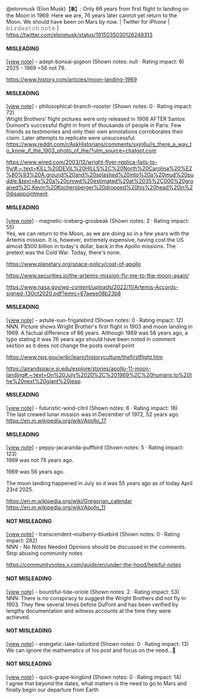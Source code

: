 @elonmusk (Elon Musk)【𝗕】: Only 66 years from first flight to landing on the Moon in 1969. Here we are, 76 years later cannot yet return to the Moon. We should have been on Mars by now. | Twitter for iPhone | 𝚋𝚒𝚛𝚍𝚠𝚊𝚝𝚌𝚑 𝚗𝚘𝚝𝚎 | https://twitter.com/elonmusk/status/1915035030126248313

#### MISLEADING

[[view note]](https://x.com/i/birdwatch/n/1915322955392864625) - adept-bonsai-pigeon (Shown notes: null · Rating impact: 6)\
2025 - 1969 =56 not 79. 

https://www.history.com/articles/moon-landing-1969

#### MISLEADING

[[view note]](https://x.com/i/birdwatch/n/1915088571326685514) - philosophical-branch-rooster (Shown notes: 0 · Rating impact: 72)\
Wright Brothers’ flight pictures were only released in 1908 AFTER Santos Dumont’s successful flight in front of thousands of people in Paris. Few friends as testimonies and only their own annotations corroborates their claim. Later attempts to replicate were unsuccessful. 
https://www.reddit.com/r/AskHistorians/comments/svjn6u/is_there_a_way_to_know_if_the_1903_photo_of_the/?utm_source=chatgpt.com

https://www.wired.com/2003/12/wright-flyer-replica-fails-to-fly/#:~:text=KILL%20DEVIL%20HILLS%2C%20North%20Carolina%20%E2%80%93%20A,ground%20and%20splashed%20into%20a%20mud%20puddle.&text=As%20a%20crowd%20estimated%20at%2035%2C000%20groaned%2C,Kevin%20Kochersberger%20dropped%20his%20head%20in%20disappointment.

#### MISLEADING

[[view note]](https://x.com/i/birdwatch/n/1915080802959790143) - magnetic-iceberg-grosbeak (Shown notes: 2 · Rating impact: 55)\
Yes, we can return to the Moon, as we are doing so in a few years with the Artemis mission. It is, however, extremely expensive, having cost the US almost $500 billion in today's dollar, back in the Apollo missions. The pretext was the Cold War. Today, there's none.

https://www.planetary.org/space-policy/cost-of-apollo

https://www.securities.io/the-artemis-mission-fly-me-to-the-moon-again/

https://www.nasa.gov/wp-content/uploads/2022/11/Artemis-Accords-signed-13Oct2020.pdf?emrc=67aeee08b23b8

#### MISLEADING

[[view note]](https://x.com/i/birdwatch/n/1915061518233743527) - astute-sun-frigatebird (Shown notes: 0 · Rating impact: 12)\
NNN. Picture shows Wright Brother's first flight in 1903 and moon landing in 1969. A factual difference of 66 years. 
Although 1969 was 56 years ago, a typo stating it was 76 years ago should have been noted in comment section as it does not change the posts overall point

https://www.nps.gov/wrbr/learn/historyculture/thefirstflight.htm

https://airandspace.si.edu/explore/stories/apollo-11-moon-landing#:~:text=On%20July%2020%2C%201969%2C%20humans,to%20the%20next%20giant%20leap.


#### MISLEADING

[[view note]](https://x.com/i/birdwatch/n/1915049067962327540) - futuristic-wind-citril (Shown notes: 6 · Rating impact: 18)\
The last crewed lunar mission was in December of 1972, 52 years ago. https://en.m.wikipedia.org/wiki/Apollo_17

#### MISLEADING

[[view note]](https://x.com/i/birdwatch/n/1915046297985270225) - peppy-jacaranda-puffbird (Shown notes: 5 · Rating impact: 123)\
1969 was not 76 years ago.

1969 was 56 years ago.

The moon landing happened in July so it was 55 years ago as of today April 23rd 2025.

https://en.m.wikipedia.org/wiki/Gregorian_calendar
https://en.m.wikipedia.org/wiki/Apollo_11

#### NOT MISLEADING

[[view note]](https://x.com/i/birdwatch/n/1915126051988021281) - transcendent-mulberry-bluebird (Shown notes: 0 · Rating impact: 282)\
NNN - No Notes Needed
Opinions should be discussed in the comments.
Stop abusing community notes

https://communitynotes.x.com/guide/en/under-the-hood/helpful-notes

#### NOT MISLEADING

[[view note]](https://x.com/i/birdwatch/n/1915121978081501402) - bountiful-tide-oriole (Shown notes: 2 · Rating impact: 53)\
NNN: There is no conspiracy to suggest the Wright Brothers did not fly in 1903. They flew several times before DuPont and has been verified by lengthy documentation and witness accounts at the time they were achieved.

#### NOT MISLEADING

[[view note]](https://x.com/i/birdwatch/n/1915049105576857628) - energetic-lake-tailorbird (Shown notes: 0 · Rating impact: 13)\
We can ignore the mathematics of his post and focus on the need...🙂

#### NOT MISLEADING

[[view note]](https://x.com/i/birdwatch/n/1915066765769383965) - quick-grape-kingbird (Shown notes: 0 · Rating impact: 14)\
I agree that beyond the dates, what matters is the need to go to Mars and finally begin our departure from Earth
